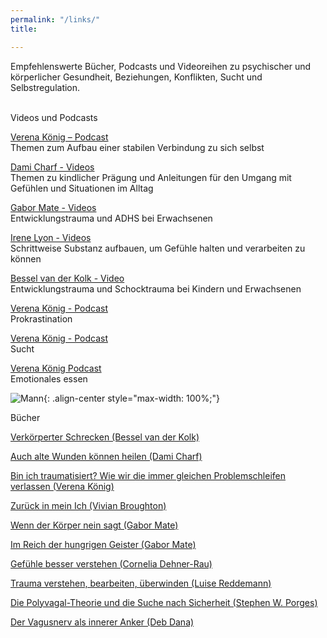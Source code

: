 ```yaml
---
permalink: "/links/"
title: 

---
```

Empfehlenswerte Bücher, Podcasts und Videoreihen zu psychischer und körperlicher Gesundheit, Beziehungen, Konflikten, Sucht und Selbstregulation.  
<br>

Videos und Podcasts

[Verena König – Podcast](https://verenakoenig.de/blog-und-podcast)  
Themen zum Aufbau einer stabilen Verbindung zu sich selbst

[Dami Charf - Videos](https://www.youtube.com/c/DamiCharf/videos)  
Themen zu kindlicher Prägung und Anleitungen für den Umgang mit Gefühlen und Situationen im Alltag

[Gabor Mate - Videos](https://www.youtube.com/watch?v=UI6C3ahHpnc)  
Entwicklungstrauma und ADHS bei Erwachsenen

[Irene Lyon - Videos](https://www.youtube.com/watch?v=ytNjWmeKty0)  
Schrittweise Substanz aufbauen, um Gefühle halten und verarbeiten zu können

[Bessel van der Kolk - Video](https://www.youtube.com/watch?v=szvCMwl_d-E "Bessel van der Kolk - Video")  
Entwicklungstrauma und Schocktrauma bei Kindern und Erwachsenen

[Verena König - Podcast](https://www.youtube.com/watch?v=sw5JM58PENk "Verena König - Podcast")  
Prokrastination

[Verena König - Podcast](https://www.youtube.com/watch?v=3knoJSwFfok "Verena König - Podcast")  
Sucht

[Verena König Podcast](https://www.youtube.com/watch?v=Yd5vWjDldJ0 "Verena König - Podcast")  
Emotionales essen

![Mann](/assets/images/Links_Weiterführendes_Mann_klein.jpg){: .align-center style="max-width: 100%;"}

Bücher

[Verkörperter Schrecken (Bessel van der Kolk)](https://www.amazon.de/dp/3944476131)

[Auch alte Wunden können heilen (Dami Charf)](https://www.amazon.de/dp/B077C3WLBJ)

[Bin ich traumatisiert? Wie wir die immer gleichen Problemschleifen verlassen (Verena König)](https://www.amazon.de/dp/3833878355)

[Zurück in mein Ich (Vivian Broughton)](https://www.amazon.de/dp/3466346339)

[Wenn der Körper nein sagt (Gabor Mate)](https://www.amazon.de/dp/3962571744)

[Im Reich der hungrigen Geister (Gabor Mate)](https://www.amazon.de/dp/B095J2NPP8)

[Gefühle besser verstehen (Cornelia Dehner-Rau)](https://www.amazon.de/dp/3442177820)

[Trauma verstehen, bearbeiten, überwinden (Luise Reddemann)](https://www.amazon.de/dp/3432111045)

[Die Polyvagal-Theorie und die Suche nach Sicherheit (Stephen W. Porges)](https://www.amazon.de/dp/3944476190)

[Der Vagusnerv als innerer Anker (Deb Dana)](https://www.amazon.de/dp/3466347866)